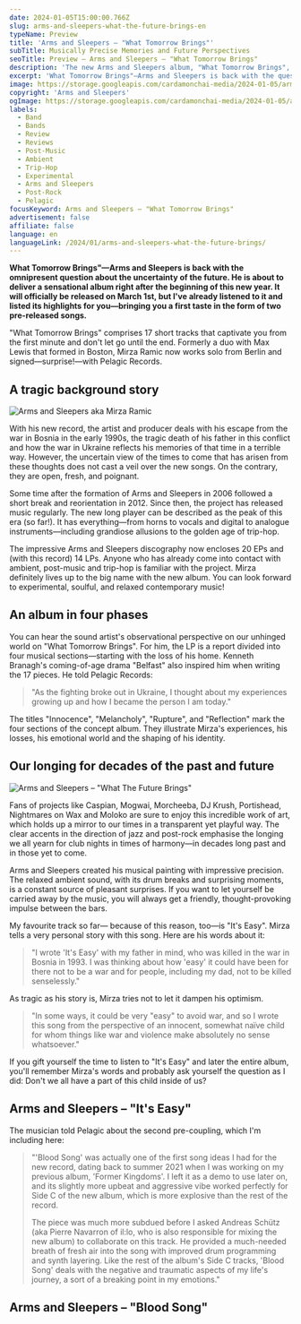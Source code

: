 ```yaml
---
date: 2024-01-05T15:00:00.766Z
slug: arms-and-sleepers-what-the-future-brings-en
typeName: Preview
title: 'Arms and Sleepers – "What Tomorrow Brings"'
subTitle: Musically Precise Memories and Future Perspectives
seoTitle: Preview – Arms and Sleepers – "What Tomorrow Brings"
description: 'The new Arms and Sleepers album, "What Tomorrow Brings", is coming soon! Get a first taste here, and find out some fascination insights about it!'
excerpt: 'What Tomorrow Brings"—Arms and Sleepers is back with the question of the uncertainty of the future and delivered a sensational album right at the beginning of the year. Get a first taste in the form of two pre-released songs here—and some exciting details about the record!'
image: https://storage.googleapis.com/cardamonchai-media/2024-01-05/arms-and-sleepers-what-the-future-brings-jpg-imagine-585858_7b7b7b_1024_768/640.webp
copyright: 'Arms and Sleepers'
ogImage: https://storage.googleapis.com/cardamonchai-media/2024-01-05/arms-and-sleepers-what-the-future-brings-og-jpg-imagine-f8e8f8_cfc8d9_1200_628/640.webp
labels:
  - Band
  - Bands
  - Review
  - Reviews
  - Post-Music
  - Ambient
  - Trip-Hop
  - Experimental
  - Arms and Sleepers
  - Post-Rock
  - Pelagic
focusKeyword: Arms and Sleepers – "What Tomorrow Brings"
advertisement: false
affiliate: false
language: en
languageLink: /2024/01/arms-and-sleepers-what-the-future-brings/
---
```


**What Tomorrow Brings"—Arms and Sleepers is back with the omnipresent question about the uncertainty of the future. He is about to deliver a sensational album right after the beginning of this new year. It will officially be released on March 1st, but I've already listened to it and listed its highlights for you—bringing you a first taste in the form of two pre-released songs.**

"What Tomorrow Brings" comprises 17 short tracks that captivate you from the first minute and don't let go until the end. Formerly a duo with Max Lewis that formed in Boston, Mirza Ramic now works solo from Berlin and signed—surprise!—with Pelagic Records.

## A tragic background story

![Arms and Sleepers aka Mirza Ramic](https://storage.googleapis.com/cardamonchai-media/2024-01-05/arms-and-sleepers-portrait-jpg-imagine-a8b8a8_d8b886_768_1024/640.webp 'Arms and Sleepers aka Mirza Ramic')

With his new record, the artist and producer deals with his escape from the war in Bosnia in the early 1990s, the tragic death of his father in this conflict and how the war in Ukraine reflects his memories of that time in a terrible way. However, the uncertain view of the times to come that has arisen from these thoughts does not cast a veil over the new songs. On the contrary, they are open, fresh, and poignant.

Some time after the formation of Arms and Sleepers in 2006 followed a short break and reorientation in 2012. Since then, the project has released music regularly. The new long player can be described as the peak of this era (so far!). It has everything—from horns to vocals and digital to analogue instruments—including grandiose allusions to the golden age of trip-hop.

The impressive Arms and Sleepers discography now encloses 20 EPs and (with this record) 14 LPs. Anyone who has already come into contact with ambient, post-music and trip-hop is familiar with the project. Mirza definitely lives up to the big name with the new album. You can look forward to experimental, soulful, and relaxed contemporary music!

## An album in four phases

You can hear the sound artist's observational perspective on our unhinged world on "What Tomorrow Brings". For him, the LP is a report divided into four musical sections—starting with the loss of his home. Kenneth Branagh's coming-of-age drama "Belfast" also inspired him when writing the 17 pieces. He told Pelagic Records:

> "As the fighting broke out in Ukraine, I thought about my experiences growing up and how I became the person I am today."

The titles "Innocence", "Melancholy", "Rupture", and "Reflection" mark the four sections of the concept album. They illustrate Mirza's experiences, his losses, his emotional world and the shaping of his identity.

## Our longing for decades of the past and future

![Arms and Sleepers – "What The Future Brings"](https://storage.googleapis.com/cardamonchai-media/2024-01-05/arms-and-sleepers-what-the-future-brings-vinyl-jpg-imagine-181818_413327_1024_768/640.webp 'Arms and Sleepers – "What The Future Brings"')

Fans of projects like Caspian, Mogwai, Morcheeba, DJ Krush, Portishead, Nightmares on Wax and Moloko are sure to enjoy this incredible work of art, which holds up a mirror to our times in a transparent yet playful way. The clear accents in the direction of jazz and post-rock emphasise the longing we all yearn for club nights in times of harmony—in decades long past and in those yet to come.

Arms and Sleepers created his musical painting with impressive precision. The relaxed ambient sound, with its drum breaks and surprising moments, is a constant source of pleasant surprises. If you want to let yourself be carried away by the music, you will always get a friendly, thought-provoking impulse between the bars.

My favourite track so far— because of this reason, too—is "It's Easy". Mirza tells a very personal story with this song. Here are his words about it:

> "I wrote 'It's Easy' with my father in mind, who was killed in the war in Bosnia in 1993. I was thinking about how 'easy' it could have been for there not to be a war and for people, including my dad, not to be killed senselessly."

As tragic as his story is, Mirza tries not to let it dampen his optimism.

> "In some ways, it could be very "easy" to avoid war, and so I wrote this song from the perspective of an innocent, somewhat naïve child for whom things like war and violence make absolutely no sense whatsoever."

If you gift yourself the time to listen to "It's Easy" and later the entire album, you'll remember Mirza's words and probably ask yourself the question as I did: Don't we all have a part of this child inside of us?

## Arms and Sleepers – "It's Easy"

<YouTube id="apgAxeNyH6s" />

The musician told Pelagic about the second pre-coupling, which I'm including here:

> "'Blood Song' was actually one of the first song ideas I had for the new record, dating back to summer 2021 when I was working on my previous album, 'Former Kingdoms'. I left it as a demo to use later on, and its slightly more upbeat and aggressive vibe worked perfectly for Side C of the new album, which is more explosive than the rest of the record.
>
> The piece was much more subdued before I asked Andreas Schütz (aka Pierre Navarron of il:lo, who is also responsible for mixing the new album) to collaborate on this track. He provided a much-needed breath of fresh air into the song with improved drum programming and synth layering. Like the rest of the album's Side C tracks, 'Blood Song' deals with the negative and traumatic aspects of my life's journey, a sort of a breaking point in my emotions."

## Arms and Sleepers – "Blood Song"

<YouTube id="P1iHqMxDU7c" />
